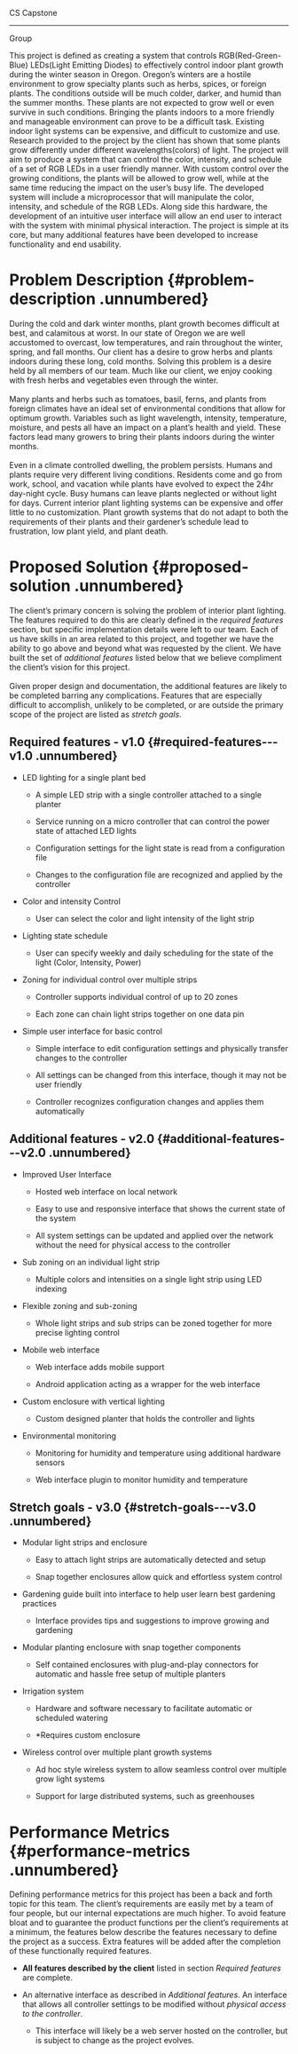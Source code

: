 CS Capstone

****

Group

<span class="nodecor">This project is defined as creating a system that
controls RGB(Red-Green-Blue) LEDs(Light Emitting Diodes) to effectively
control indoor plant growth during the winter season in Oregon. Oregon’s
winters are a hostile environment to grow specialty plants such as
herbs, spices, or foreign plants. The conditions outside will be much
colder, darker, and humid than the summer months. These plants are not
expected to grow well or even survive in such conditions. Bringing the
plants indoors to a more friendly and manageable environment can prove
to be a difficult task. Existing indoor light systems can be expensive,
and difficult to customize and use. Research provided to the project by
the client has shown that some plants grow differently under different
wavelengths(colors) of light. The project will aim to produce a system
that can control the color, intensity, and schedule of a set of RGB LEDs
in a user friendly manner. With custom control over the growing
conditions, the plants will be allowed to grow well, while at the same
time reducing the impact on the user’s busy life. The developed system
will include a microprocessor that will manipulate the color, intensity,
and schedule of the RGB LEDs. Along side this hardware, the development
of an intuitive user interface will allow an end user to interact with
the system with minimal physical interaction. The project is simple at
its core, but many additional features have been developed to increase
functionality and end usability.</span>

Problem Description {#problem-description .unnumbered}
===================

During the cold and dark winter months, plant growth becomes difficult
at best, and calamitous at worst. In our state of Oregon we are well
accustomed to overcast, low temperatures, and rain throughout the
winter, spring, and fall months. Our client has a desire to grow herbs
and plants indoors during these long, cold months. Solving this problem
is a desire held by all members of our team. Much like our client, we
enjoy cooking with fresh herbs and vegetables even through the winter.\
\
Many plants and herbs such as tomatoes, basil, ferns, and plants from
foreign climates have an ideal set of environmental conditions that
allow for optimum growth. Variables such as light wavelength, intensity,
temperature, moisture, and pests all have an impact on a plant’s health
and yield. These factors lead many growers to bring their plants indoors
during the winter months.\
\
Even in a climate controlled dwelling, the problem persists. Humans and
plants require very different living conditions. Residents come and go
from work, school, and vacation while plants have evolved to expect the
24hr day-night cycle. Busy humans can leave plants neglected or without
light for days. Current interior plant lighting systems can be expensive
and offer little to no customization. Plant growth systems that do not
adapt to both the requirements of their plants and their gardener’s
schedule lead to frustration, low plant yield, and plant death.

Proposed Solution {#proposed-solution .unnumbered}
=================

The client’s primary concern is solving the problem of interior plant
lighting. The features required to do this are clearly defined in the
*required features* section, but specific implementation details were
left to our team. Each of us have skills in an area related to this
project, and together we have the ability to go above and beyond what
was requested by the client. We have built the set of *additional
features* listed below that we believe compliment the client’s vision
for this project.\
\
Given proper design and documentation, the additional features are
likely to be completed barring any complications. Features that are
especially difficult to accomplish, unlikely to be completed, or are
outside the primary scope of the project are listed as *stretch goals*.

Required features - v1.0 {#required-features---v1.0 .unnumbered}
------------------------

-   LED lighting for a single plant bed

    -   A simple LED strip with a single controller attached to a single
        planter

    -   Service running on a micro controller that can control the power
        state of attached LED lights

    -   Configuration settings for the light state is read from a
        configuration file

    -   Changes to the configuration file are recognized and applied by
        the controller

-   Color and intensity Control

    -   User can select the color and light intensity of the light strip

-   Lighting state schedule

    -   User can specify weekly and daily scheduling for the state of
        the light (Color, Intensity, Power)

-   Zoning for individual control over multiple strips

    -   Controller supports individual control of up to 20 zones

    -   Each zone can chain light strips together on one data pin

-   Simple user interface for basic control

    -   Simple interface to edit configuration settings and physically
        transfer changes to the controller

    -   All settings can be changed from this interface, though it may
        not be user friendly

    -   Controller recognizes configuration changes and applies them
        automatically

Additional features - v2.0 {#additional-features---v2.0 .unnumbered}
--------------------------

-   Improved User Interface

    -   Hosted web interface on local network

    -   Easy to use and responsive interface that shows the current
        state of the system

    -   All system settings can be updated and applied over the network
        without the need for physical access to the controller

-   Sub zoning on an individual light strip

    -   Multiple colors and intensities on a single light strip using
        LED indexing

-   Flexible zoning and sub-zoning

    -   Whole light strips and sub strips can be zoned together for more
        precise lighting control

-   Mobile web interface

    -   Web interface adds mobile support

    -   Android application acting as a wrapper for the web interface

-   Custom enclosure with vertical lighting

    -   Custom designed planter that holds the controller and lights

-   Environmental monitoring

    -   Monitoring for humidity and temperature using additional
        hardware sensors

    -   Web interface plugin to monitor humidity and temperature

Stretch goals - v3.0 {#stretch-goals---v3.0 .unnumbered}
--------------------

-   Modular light strips and enclosure

    -   Easy to attach light strips are automatically detected and setup

    -   Snap together enclosures allow quick and effortless system
        control

-   Gardening guide built into interface to help user learn best
    gardening practices

    -   Interface provides tips and suggestions to improve growing and
        gardening

-   Modular planting enclosure with snap together components

    -   Self contained enclosures with plug-and-play connectors for
        automatic and hassle free setup of multiple planters

-   Irrigation system

    -   Hardware and software necessary to facilitate automatic or
        scheduled watering

    -   \*Requires custom enclosure

-   Wireless control over multiple plant growth systems

    -   Ad hoc style wireless system to allow seamless control over
        multiple grow light systems

    -   Support for large distributed systems, such as greenhouses

Performance Metrics {#performance-metrics .unnumbered}
===================

Defining performance metrics for this project has been a back and forth
topic for this team. The client’s requirements are easily met by a team
of four people, but our internal expectations are much higher. To avoid
feature bloat and to guarantee the product functions per the client’s
requirements at a minimum, the features below describe the features
necessary to define the project as a success. Extra features will be
added after the completion of these functionally required features.

-   **All features described by the client** listed in section *Required
    features* are complete.

-   An alternative interface as described in *Additional features*. An
    interface that allows all controller settings to be modified without
    *physical access to the controller*.

    -   This interface will likely be a web server hosted on the
        controller, but is subject to change as the project evolves.


